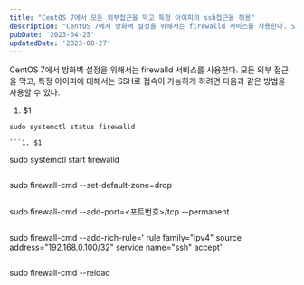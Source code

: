 ```yaml
---
title: "CentOS 7에서 모든 외부접근을 막고 특정 아이피의 ssh접근을 허용"
description: "CentOS 7에서 방화벽 설정을 위해서는 firewalld 서비스를 사용한다. 모든 외부 접근을 막고, 특정 아이피에 대해서는 SSH로 접속이 가능하게 하려면 다음과 같은 방법을 사용할 수 있다.   1. firewalld 서비스가 실행 중인지 확인한다.  sudo systemctl..."
pubDate: '2023-04-25'
updatedDate: '2023-08-27'
---
```


CentOS 7에서 방화벽 설정을 위해서는 firewalld 서비스를 사용한다. 모든 외부 접근을 막고, 특정 아이피에 대해서는 SSH로 접속이 가능하게 하려면 다음과 같은 방법을 사용할 수 있다.
1. $1
```
sudo systemctl status firewalld

```1. $1
```
sudo systemctl start firewalld

```1. $1
```
sudo firewall-cmd --set-default-zone=drop

```1. $1
```
sudo firewall-cmd --add-port=<포트번호>/tcp --permanent

```1. $1
```
sudo firewall-cmd --add-rich-rule='
  rule family="ipv4"
  source address="192.168.0.100/32"
  service name="ssh"
  accept'

```1. $1
```
sudo firewall-cmd --reload

```위 방법을 통해 모든 외부 접근을 막고, 특정 아이피에 대해서만 SSH로 접속이 가능하게 할 수 있다.